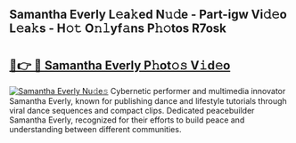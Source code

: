 ## Samantha Everly L𝚎a𝚔ed N𝚞𝚍e - Part-igw Vi𝚍𝚎o L𝚎a𝚔s - H𝚘𝚝 O𝚗𝚕yf𝚊ns P𝚑𝚘tos R7osk

# <h2><a href="http://kfa9d9.oniu.top/?m=Samantha+Everly">🔗👉 🔴 Samantha Everly P𝚑ot𝚘𝚜 V𝚒d𝚎o</a></h2>

[![Samantha Everly Nu𝚍e𝚜](https://i.imgur.com/0qMVB7G.gif)](http://kfa9d9.oniu.top/?m=Samantha+Everly)
Cybernetic performer and multimedia innovator Samantha Everly, known for publishing dance and lifestyle tutorials through viral dance sequences and compact clips. Dedicated peacebuilder Samantha Everly, recognized for their efforts to build peace and understanding between different communities.  
